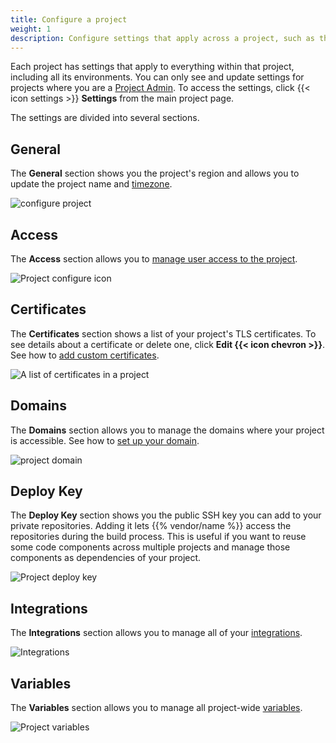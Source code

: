 ```yaml
---
title: Configure a project
weight: 1
description: Configure settings that apply across a project, such as the name, access, and domain.
---
```


Each project has settings that apply to everything within that project, including all its environments.
You can only see and update settings for projects where you are a [Project Admin](/administration/users.md).
To access the settings, click {{< icon settings >}} **Settings** from the main project page.

The settings are divided into several sections.

## General

The **General** section shows you the project's region and allows you to update the project name and [timezone](/projects/change-project-timezone.md).

![configure project](/images/management-console/settings-general.png "0.5")

## Access

The **Access** section allows you to [manage user access to the project](/administration/users.md).

![Project configure icon](/images/management-console/settings-project-access.png "0.7")

## Certificates

The **Certificates** section shows a list of your project's TLS certificates.
To see details about a certificate or delete one, click **Edit {{< icon chevron >}}**.
See how to [add custom certificates](/domains/steps/tls.md).

![A list of certificates in a project](/images/management-console/settings-certificates.png "0.7")

## Domains

The **Domains** section allows you to manage the domains where your project is accessible.
See how to [set up your domain](/domains/steps/_index.md).

![project domain](/images/management-console/settings-domains.png "0.7")

## Deploy Key

The **Deploy Key** section shows you the public SSH key you can add to your private repositories.
Adding it lets {{% vendor/name %}} access the repositories during the build process.
This is useful if you want to reuse some code components across multiple projects and manage those components as dependencies of your project.

![Project deploy key](/images/management-console/settings-deploy-key.png "0.7")

## Integrations

The **Integrations** section allows you to manage all of your [integrations](/integrations/_index.md).

![Integrations](/images/management-console/settings-integrations.png "0.7")

## Variables

The **Variables** section allows you to manage all project-wide [variables](/development/variables/_index.md).

![Project variables](/images/management-console/settings-variables-project.png "0.7")
